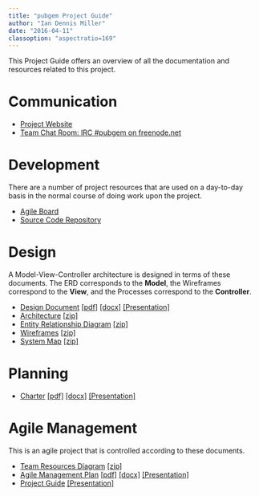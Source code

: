 ```yaml
---
title: "pubgem Project Guide"
author: "Ian Dennis Miller"
date: "2016-04-11"
classoption: "aspectratio=169"
---
```


This Project Guide offers an overview of all the documentation and resources related to this project.

# Communication

- [Project Website](http://project.pubgem.com)
- [Team Chat Room: IRC #pubgem on freenode.net](http://webchat.freenode.net/?channels=%23pubgem&uio=d4)

<!--
- [Create an Issue](unimplemented.html)
- [Team Video Conference](unimplemented.html)
- [Team Calendar](unimplemented.html)
- [Project Blog](unimplemented.html)
- [Project Wiki](unimplemented.html)
-->

# Development

There are a number of project resources that are used on a day-to-day basis in the normal course of doing work upon the project.

- [Agile Board](https://app.asana.com/0/110660601464965/list)
- [Source Code Repository](https://github.com/pubgem)

<!--
- [Continuous Integration](unimplemented.html)
- [Code Reviews](unimplemented.html)
- [API Documentation](unimplemented.html)
-->

<!--
# Usage

Different sorts of users (personae) have different functional uses of the project.  There is a separate guide for each Persona that explains how to use the relevant functionality.

- [User Guide](usage/pubgem_User_Guide.html) [[pdf]](usage/pubgem_User_Guide.pdf) [[docx]](usage/pubgem_User_Guide.docx)
- [Admin Guide](usage/pubgem_Admin_Guide.html) [[pdf]](usage/pubgem_Admin_Guide.pdf) [[docx]](usage/pubgem_Admin_Guide.docx)
-->

<!--
# System Operation

Projects are integrated into the production environment for release to users. The release cycle describes the interaction between development and integration.  The following documents describe system operation tasks during the release cycle.

- [Installation](operation/pubgem_Installation.html) [[pdf]](operation/pubgem_Installation.pdf) [[docx]](operation/pubgem_Installation.docx)
- [Configuration Guide](operation/pubgem_Configuration_Guide.html) [[pdf]](operation/pubgem_Configuration_Guide.pdf) [[docx]](operation/pubgem_Configuration_Guide.docx)
- [Upgrading](operation/pubgem_Upgrading.html) [[pdf]](operation/pubgem_Upgrading.pdf) [[docx]](operation/pubgem_Upgrading.docx)
- [Validation Protocol](compliance/pubgem_Validation_Protocol.html) [[pdf]](compliance/pubgem_Validation_Protocol.pdf) [[docx]](compliance/pubgem_Validation_Protocol.docx)
-->

# Design

A Model-View-Controller architecture is designed in terms of these documents.  The ERD corresponds to the **Model**, the Wireframes correspond to the **View**, and the Processes correspond to the **Controller**.

- [Design Document](design/pubgem_Design.html) [[pdf]](design/pubgem_Design.pdf) [[docx]](design/pubgem_Design.docx) [[Presentation]](design/pubgem_Design_Presentation.pdf)
- [Architecture](design/pubgem_Architecture.pdf) [[zip]](design/pubgem_Architecture.zip)
- [Entity Relationship Diagram](design/pubgem_Entity_Relationship_Diagram.pdf) [[zip]](design/pubgem_Entity_Relationship_Diagram.zip)
- [Wireframes](design/pubgem_Wireframes.pdf) [[zip]](design/pubgem_Wireframes.zip)
- [System Map](design/pubgem_System_Map.pdf) [[zip]](design/pubgem_System_Map.zip)
<!--
- [Process Map](design/pubgem_Process_Map.pdf) [[zip]](design/pubgem_Process_Map.zip)
- [Flowcharts](design/pubgem_Flowcharts.pdf) [[zip]](design/pubgem_Flowcharts.zip)
- [Site Map](design/pubgem_Site_Map.pdf) [[zip]](design/pubgem_Site_Map.zip)
-->

<!--
# Specifications

Specifications are derived from design documentation. As with design, these specifications correspond to the Model-View-Controller architecture.

- [System Requirements](spec/pubgem_System_Requirements.html) [[pdf]](spec/pubgem_System_Requirements.pdf) [[docx]](spec/pubgem_System_Requirements.docx)
- [Customer Requirements](compliance/pubgem_Customer_Requirements.html) [[pdf]](compliance/pubgem_Customer_Requirements.pdf) [[docx]](compliance/pubgem_Customer_Requirements.docx)
- [Data Model Specification](spec/pubgem_Data_Model_Specification.html) [[pdf]](spec/pubgem_Data_Model_Specification.pdf) [[docx]](spec/pubgem_Data_Model_Specification.docx)
- [Functional Specification](spec/pubgem_Functional_Specification.html) [[pdf]](spec/pubgem_Functional_Specification.pdf) [[docx]](spec/pubgem_Functional_Specification.docx)
- [Technical Specification](spec/pubgem_Technical_Specification.html) [[pdf]](spec/pubgem_Technical_Specification.pdf) [[docx]](spec/pubgem_Technical_Specification.docx)
-->

<!--
# Compliance Records

When the project must comply with certain standards/criteria, there will be a number of compliance records that demonstrate compliance.  Further information is described in the [Agile Compliance](planning/Agile_Compliance.html) document.

- [Compliance Report](compliance/pubgem_Compliance_Report.html) [[pdf]](compliance/pubgem_Compliance_Report.pdf) [[docx]](compliance/pubgem_Compliance_Report.docx)
- [Tests Register](compliance/pubgem_Tests_Register.html) [[pdf]](compliance/pubgem_Tests_Register.pdf) [[docx]](compliance/pubgem_Tests_Register.docx)
- [Risks Register](compliance/pubgem_Risks_Register.html) [[pdf]](compliance/pubgem_Risks_Register.pdf) [[docx]](compliance/pubgem_Risks_Register.docx)
- [Hazards Register](compliance/pubgem_Hazards_Register.html) [[pdf]](compliance/pubgem_Hazards_Register.pdf) [[docx]](compliance/pubgem_Hazards_Register.docx)
- [Mitigations Register](compliance/pubgem_Mitigations_Register.html) [[pdf]](compliance/pubgem_Mitigations_Register.pdf) [[docx]](compliance/pubgem_Mitigations_Register.docx)
- [Security](compliance/pubgem_Security.html) [[pdf]](compliance/pubgem_Security.pdf) [[docx]](compliance/pubgem_Security.docx)
-->

# Planning

- [Charter](planning/pubgem_Charter.html) [[pdf]](planning/pubgem_Charter.pdf) [[docx]](planning/pubgem_Charter.docx) [[Presentation]](planning/pubgem_Charter_Presentation.pdf)
<!--
- [Organization View](planning/pubgem_Organization_View.pdf) [[zip]](planning/pubgem_Organization_View.zip)
- [Scope](planning/pubgem_Scope.html) [[pdf]](planning/pubgem_Scope.pdf) [[docx]](planning/pubgem_Scope.docx) [[Presentation]](planning/pubgem_Scope_Presentation.pdf)
- [Timeline](planning/pubgem_Timeline.pdf) [[zip]](planning/pubgem_Timeline.zip)
-->

# Agile Management

This is an agile project that is controlled according to these documents.

<!--
- [Checklist](planning/pubgem_Checklist.pdf) [[docx]](planning/pubgem_Checklist.docx) [[zip]](planning/pubgem_Checklist.zip)
- [QMS Manual](planning/QMS_Manual.html) [[pdf]](planning/QMS_Manual.pdf) [[docx]](planning/QMS_Manual.docx)
-->
- [Team Resources Diagram](planning/pubgem_Team_Resources_Diagram.pdf) [[zip]](planning/pubgem_Team_Resources_Diagram.zip)
- [Agile Management Plan](planning/Agile_Management_Plan.html) [[pdf]](planning/Agile_Management_Plan.pdf) [[docx]](planning/Agile_Management_Plan.docx) [[Presentation]](planning/Agile_Management_Plan_Presentation.pdf)
- [Project Guide](pubgem_Project_Guide.html) [[Presentation]](pubgem_Project_Guide_Presentation.pdf)
<!--
- [Complete Project Document](pubgem_Project.pdf) [[docx]](pubgem_Project.docx)
-->

